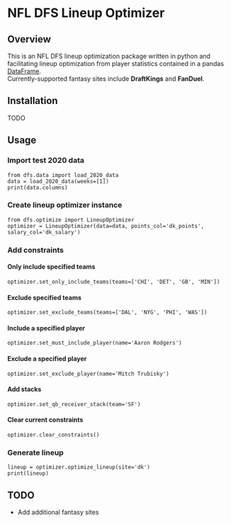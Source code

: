# NFL DFS Lineup Optimizer

## Overview
This is an NFL DFS lineup optimization package written in python and facilitating lineup optimization from player statistics contained in a pandas [DataFrame](https://pandas.pydata.org/docs/reference/api/pandas.DataFrame.html). <br/>
Currently-supported fantasy sites include **DraftKings** and **FanDuel**.

## Installation
TODO

## Usage

### Import test 2020 data
`from dfs.data import load_2020_data`<br/>
`data = load_2020_data(weeks=[1])`<br/>
`print(data.columns)`

### Create lineup optimizer instance
`from dfs.optimize import LineupOptimizer`<br/>
`optimizer = LineupOptimizer(data=data, points_col='dk_points', salary_col='dk_salary')`

### Add constraints

#### Only include specified teams
`optimizer.set_only_include_teams(teams=['CHI', 'DET', 'GB', 'MIN'])`<br/>

#### Exclude specified teams
`optimizer.set_exclude_teams(teams=['DAL', 'NYG', 'PHI', 'WAS'])`<br/>

#### Include a specified player
`optimizer.set_must_include_player(name='Aaron Rodgers')`<br/>

#### Exclude a specified player
`optimizer.set_exclude_player(name='Mitch Trubisky')`<br/>

#### Add stacks
`optimizer.set_qb_receiver_stack(team='SF')`<br/>

#### Clear current constraints
`optimizer.clear_constraints()`

### Generate lineup
`lineup = optimizer.optimize_lineup(site='dk')`<br/>
`print(lineup)`

## TODO
* Add additional fantasy sites

